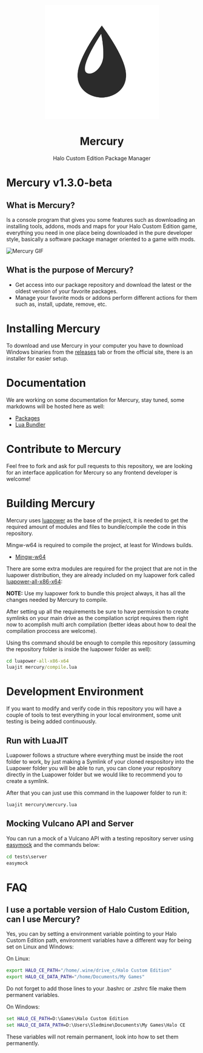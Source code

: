 <html>
    <p align="center">
        <img width="300px" src="assets/images/mercury.png"/>
    </p>
    <h1 align="center">Mercury</h1>
    <p align="center">
       Halo Custom Edition Package Manager
    </p>
</html>

# Mercury v1.3.0-beta

## What is Mercury?

Is a console program that gives you some features such as downloading an installing tools, addons, mods and maps for your Halo Custom Edition game, everything you need in one place being downloaded in the pure developer style, basically a software package manager oriented to a game with mods.

![Mercury GIF](https://i.imgur.com/kzVgOu3.gif)

## What is the purpose of Mercury?

- Get access into our package repository and download the latest or the oldest version of your favorite packages.
- Manage your favorite mods or addons perform different actions for them such as, install, update, remove, etc.

# Installing Mercury

To download and use Mercury in your computer you have to download Windows binaries from the [releases](https://github.com/Sledmine/Mercury/releases) tab or from the official site, there is an installer for easier setup.

# Documentation

We are working on some documentation for Mercury, stay tuned, some markdowns will be hosted here as
well:

- [Packages](docs/PACKAGE.md)
- [Lua Bundler](docs/LUABUNDLER.md)

# Contribute to Mercury

Feel free to fork and ask for pull requests to this repository, we are looking for an interface application for Mercury so any frontend developer is welcome!

# Building Mercury

Mercury uses [luapower](https://luapower.com) as the base of the project, it is needed to get the required amount of modules and files to bundle/compile the code in this repository.

Mingw-w64 is required to compile the project, at least for Windows builds.

- [Mingw-w64](http://mingw-w64.org/doku.php)

There are some extra modules are required for the project that are not in the luapower distribution, they are already included on my luapower fork called
[luapower-all-x86-x64](https://github.com/Sledmine/luapower-all-x86-x64):


**NOTE:** Use my luapower fork to bundle this project always, it has all the changes needed by 
Mercury to compile.

After setting up all the requirements be sure to have permission to create symlinks on your main
drive as the compilation script requires them right now to acomplish multi arch compilation
(better ideas about how to deal the compilation proccess are welcome).

Using ths command should be enough to compile this repository (assuming the repository folder is
inside the luapower folder as well):
```cmd
cd luapower-all-x86-x64
luajit mercury/compile.lua
```

# Development Environment

If you want to modify and verify code in this repository you will have a couple of tools to
test everything in your local environment, some unit testing is being added continuously.

## Run with LuaJIT
Luapower follows a structure where everything must be inside the root folder to work, by just making
a Symlink of your cloned respository into the Luapower folder you will be able to run, you can
clone your repository directly in the Luapower folder but we would like to recommend you to create a
symlink.

After that you can just use this command in the luapower folder to run it:
```cmd
luajit mercury\mercury.lua
```

## Mocking Vulcano API and Server

You can run a mock of a Vulcano API with a testing repository server using
[easymock](https://github.com/CyberAgent/node-easymock) and the commands below:
```cmd
cd tests\server
easymock
```

# FAQ

## I use a portable version of Halo Custom Edition, can I use Mercury?

Yes, you can by setting a environment variable pointing to your Halo Custom Edition path,
environment variables have a different way for being set on Linux and Windows:

On Linux:
```bash
export HALO_CE_PATH="/home/.wine/drive_c/Halo Custom Edition"
export HALO_CE_DATA_PATH="/home/Documents/My Games"
```
Do not forget to add those lines to your .bashrc or .zshrc file make them permanent variables.

On Windows:
```cmd
set HALO_CE_PATH=D:\Games\Halo Custom Edition
set HALO_CE_DATA_PATH=D:\Users\Sledmine\Documents\My Games\Halo CE
```
These variables will not remain permanent, look into how to set them permanently.